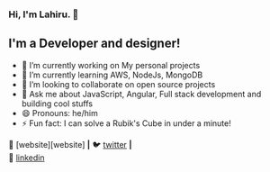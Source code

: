 ### Hi, I'm Lahiru. 👋

## I'm a Developer and designer!

- 🔭 I’m currently working on My personal projects
- 🌱 I’m currently learning AWS, NodeJs, MongoDB
- 👯 I’m looking to collaborate on open source projects
- 💬 Ask me about JavaScript, Angular, Full stack development and building cool stuffs
- 😄 Pronouns: he/him
- ⚡ Fun fact: I can solve a Rubik's Cube in under a minute!



🏡 [website][website] **|** 
🐦 [twitter][twitter] **|**  
👔 [linkedin][linkedin]


[twitter]: https://twitter.com/LahiruKasun16
[linkedin]: https://linkedin.com/in/lahiruk6

